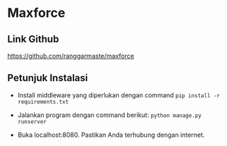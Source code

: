 # Maxforce

## Link Github
https://github.com/ranggarmaste/maxforce

## Petunjuk Instalasi
- Install middleware yang diperlukan dengan command
```pip install -r requirements.txt```

- Jalankan program dengan command berikut:
```python manage.py runserver```

- Buka localhost:8080. Pastikan Anda terhubung dengan internet.
